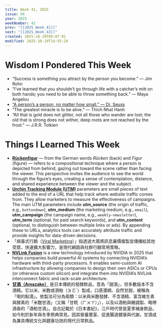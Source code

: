 ```yaml
---
title: Week 42, 2025
issue: 94
year: 2025
weekNumber: 42
prev: "[[2025_Week_41]]"
next: "[[2025_Week_43]]"
created: 2025-10-19T09:07:01
modified: 2025-10-19T14:55:28
---
```


# Wisdom I Pondered This Week

* “Success is something you attract by the person you become.” — Jim Rohn
* “I’ve learned that you shouldn’t go through life with a catcher’s mitt on both hands; you need to be able to throw something back.” — Maya Angelou
* [“A person’s a person, no matter how small.” — Dr. Seuss](https://www.brainyquote.com/quotes/dr_seuss_102344)
* “The greatest miracle is to be alive.” — Thich Nhat Hanh
* “All that is gold does not glitter, not all those who wander are lost; the old that is strong does not wither, deep roots are not reached by the frost.” — J.R.R. Tolkien

# Things I Learned This Week

* **[Rückenfigur](https://sketchplanations.com/ruckenfigur)** — from the German words _Rücken_ (back) and _Figur_ (figure) — refers to a compositional technique where a person is depicted from behind, gazing out toward the scene rather than facing the viewer. This perspective invites the audience to see the world through the figure’s eyes, creating a sense of contemplation, distance, and shared experience between the viewer and the subject.
* [**Urchin Tracking Module (UTM)**](https://www.google.com/search?q=UTM) parameters are small pieces of text added to the end of a URL that help track where website traffic comes from. They allow marketers to measure the effectiveness of campaigns. The main UTM parameters include **utm_source** (the origin of traffic, e.g., `buttondown`), **utm_medium** (the marketing medium, e.g., `email`), **utm_campaign** (the campaign name, e.g., `weekly-newsletter`), **utm_term** (optional, for paid search keywords), and **utm_content** (optional, to distinguish between multiple links or ads). By appending these to URLs, analytics tools can accurately attribute traffic and provide insights for data-driven decisions.
* 「病毒式行銷（[Viral Marketing](https://www.google.com/search?q=Viral+Marketing)）」指透過大眾將訊息廉價複製並傳播給其他受眾，快速擴大影響力，是現代網路與社群行銷常用策略。
* **[NVLink Fusion](https://www.google.com/search?q=NVLink+Fusion)** is a new technology introduced by NVIDIA in 2025 that helps companies build powerful AI systems by connecting NVIDIA’s hardware with third-party processors. It enables semi-custom AI infrastructure by allowing companies to design their own ASICs or CPUs (or otherwise custom silicon) and integrate them into NVIDIA’s NVLink interconnect fabric and rack-scale architecture.
* **[甘酒（Amazake）](https://www.google.com/search?q=甘酒)** 是日本傳統的發酵飲品，意為「甜酒」，但多數版本不含酒精。它以米、米麴或酒粕（ㄆㄛˋ）製成，口感濃稠、自然甘甜，被稱為「喝的點滴」。依製法可分為兩類：以米與米麴發酵、不含酒精、富含維生素與酵素的「米麴甘酒」（又稱「甘糀（ㄏㄨㄚ）」），以及以酒粕與糖調製、略帶酒香的「酒粕甘酒」。自古記載於《日本書紀》，江戶時代曾是夏季補身飲品，如今則於新年與冬季祭典常見。因其營養豐富、促進腸道健康與代謝，甘酒成為兼具傳統文化與健康功效的現代日常飲品。
